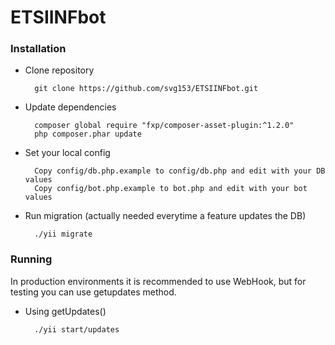 # ETSIINFbot

### Installation

* Clone repository

        git clone https://github.com/svg153/ETSIINFbot.git
        
* Update dependencies
 
        composer global require "fxp/composer-asset-plugin:^1.2.0"
        php composer.phar update
        
* Set your local config

        Copy config/db.php.example to config/db.php and edit with your DB values
        Copy config/bot.php.example to bot.php and edit with your bot values
        
* Run migration (actually needed everytime a feature updates the DB)

        ./yii migrate
        
        
        
        
### Running

In production environments it is recommended to use WebHook, but for testing you can use getupdates method.

* Using getUpdates()

        ./yii start/updates
